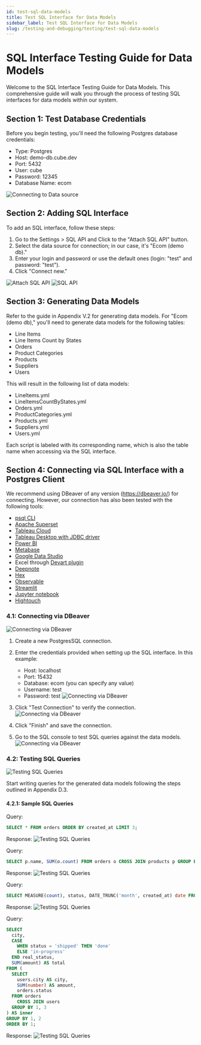 ```yaml
---
id: test-sql-data-models 
title: Test SQL Interface for Data Models
sidebar_label: Test SQL Interface for Data Models
slug: /testing-and-debugging/testing/test-sql-data-models 
---
```

# SQL Interface Testing Guide for Data Models

Welcome to the SQL Interface Testing Guide for Data Models. This comprehensive guide will walk you through the process of testing SQL interfaces for data models within our system.

## Section 1: Test Database Credentials

Before you begin testing, you'll need the following Postgres database credentials:

- Type: Postgres
- Host: demo-db.cube.dev
- Port: 5432
- User: cube
- Password: 12345
- Database Name: ecom

![Connecting to Data source](/docs/interface/img/sql-test1.png)

## Section 2: Adding SQL Interface

To add an SQL interface, follow these steps:

1. Go to the Settings > SQL API and Click to the  "Attach SQL API" button.
2. Select the data source for connection; in our case, it's "Ecom (demo db)."
3. Enter your login and password or use the default ones (login: "test" and password: "test").
4. Click "Connect new."

![Attach SQL API](/docs/interface/img/sql-test2.png)
![SQL API](/docs/interface/img/sql-test3.png)

## Section 3: Generating Data Models

Refer to the guide in Appendix V.2 for generating data models. For "Ecom (demo db)," you'll need to generate data models for the following tables:

- Line Items
- Line Items Count by States
- Orders
- Product Categories
- Products
- Suppliers
- Users

This will result in the following list of data models:

- LineItems.yml
- LineItemsCountByStates.yml
- Orders.yml
- ProductCategories.yml
- Products.yml
- Suppliers.yml
- Users.yml

Each script is labeled with its corresponding name, which is also the table name when accessing via the SQL interface.

## Section 4: Connecting via SQL Interface with a Postgres Client

We recommend using DBeaver of any version (https://dbeaver.io/) for connecting. However, our connection has also been tested with the following tools:

- [psql CLI](https://www.postgresql.org/docs/current/app-psql.html)
- [Apache Superset](https://superset.apache.org/)
- [Tableau Cloud](https://www.tableau.com/cloud)
- [Tableau Desktop with JDBC driver](https://www.tableau.com/)
- [Power BI](https://powerbi.microsoft.com/)
- [Metabase](https://www.metabase.com/)
- [Google Data Studio](https://datastudio.google.com/)
- Excel through [Devart plugin](https://www.devart.com/excel-addins/)
- [Deepnote](https://deepnote.com/)
- [Hex](https://hex.pm/)
- [Observable](https://observablehq.com/)
- [Streamlit](https://streamlit.io/)
- [Jupyter notebook](https://jupyter.org/)
- [Hightouch](https://hightouch.io/)

### 4.1: Connecting via DBeaver

![Connecting via DBeaver](/docs/interface/img/sql-test5.png)

1. Create a new PostgresSQL connection.
2. Enter the credentials provided when setting up the SQL interface. In this example:
   - Host: localhost
   - Port: 15432
   - Database: ecom (you can specify any value)
   - Username: test
   - Password: test
![Connecting via DBeaver](/docs/interface/img/sql-test6.png)

3. Click "Test Connection" to verify the connection.
![Connecting via DBeaver](/docs/interface/img/sql-test7.png)

4. Click "Finish" and save the connection.
5. Go to the SQL console to test SQL queries against the data models.
![Connecting via DBeaver](/docs/interface/img/sql-test8.png)

### 4.2: Testing SQL Queries

![Testing SQL Queries](/docs/interface/img/sql-test9.png)

Start writing queries for the generated data models following the steps outlined in Appendix D.3.

#### 4.2.1: Sample SQL Queries

Query:
```sql
SELECT * FROM orders ORDER BY created_at LIMIT 3;
```

Response:
![Testing SQL Queries](/docs/interface/img/sql-test10.png)


Query:
```sql
SELECT p.name, SUM(o.count) FROM orders o CROSS JOIN products p GROUP BY 1 LIMIT 5;
```

Response:
![Testing SQL Queries](/docs/interface/img/sql-test11.png)

Query:
```sql
SELECT MEASURE(count), status, DATE_TRUNC('month', created_at) date FROM orders GROUP BY date, status ORDER BY date ASC;
```

Response:
![Testing SQL Queries](/docs/interface/img/sql-test12.png)

Query:
```sql
SELECT
  city,
  CASE
    WHEN status = 'shipped' THEN 'done'
    ELSE 'in-progress'
  END real_status,
  SUM(amount) AS total
FROM (
  SELECT
    users.city AS city,
    SUM(number) AS amount,
    orders.status
  FROM orders
    CROSS JOIN users
  GROUP BY 1, 3
) AS inner
GROUP BY 1, 2
ORDER BY 1;
```

Response:
![Testing SQL Queries](/docs/interface/img/sql-test13.png)